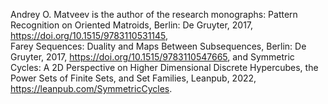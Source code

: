 Andrey O. Matveev is the author of the research monographs:
Pattern Recognition on Oriented Matroids, Berlin: De Gruyter, 2017, https://doi.org/10.1515/9783110531145,  
Farey Sequences: Duality and Maps Between Subsequences, Berlin: De Gruyter, 2017, https://doi.org/10.1515/9783110547665, 
and Symmetric Cycles: A 2D Perspective on Higher Dimensional Discrete Hypercubes, the Power Sets of Finite Sets, and Set Families, Leanpub, 2022, https://leanpub.com/SymmetricCycles.
